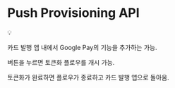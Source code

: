 # Push Provisioning API

<aside>
💡

카드 발행 앱 내에서 Google Pay의 기능을 추가하는 가능.

버튼을 누르면 토큰화 플로우를 개시 가능.

토큰화가 완료하면 플로우가 종료하고 카드 발행 앱으로 돌아옴.

</aside>
